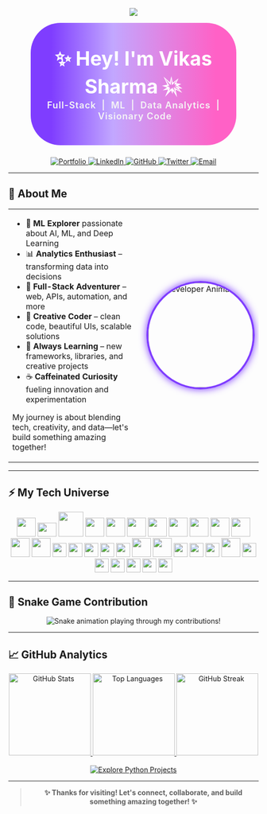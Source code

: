 <!-- Gradient Banner | Vikas Sharma -->
<p align="center">
  <img src="https://img.shields.io/badge/-Vikas%20Sharma-7f3dff?style=for-the-badge&logo=github&labelColor=181717&logoColor=white&colorA=7f3dff&colorB=ff61c6">
</p>

<!-- Capsule Header: Vibrant gradient, center align, big icons, more padding -->
<div align="center">
  <div style="background: linear-gradient(90deg, #7f3dff 10%, #c2a7ff 40%, #ff61c6 90%); border-radius: 60px; padding: 48px 0; margin-bottom: 24px; width: 82%; min-width: 340px;">
    <span style="font-size: 2.8em; font-weight: bold; color: #fff;">
      ✨ Hey! I'm Vikas Sharma <span style="font-size: 1.2em;">💥</span>
    </span>
    <br/>
    <span style="font-size: 1.3em; color: #f5f5f5; font-weight: 600; letter-spacing: 1px;">
      Full-Stack&nbsp; | &nbsp;ML&nbsp; | &nbsp;Data Analytics&nbsp; | &nbsp;Visionary Code
    </span>
  </div>
</div>

<!-- Social & Portfolio Links -->
<div align="center">
  <a href="https://vikas-portfolio-chi.vercel.app/">
    <img src="https://img.shields.io/badge/▲_PORTFOLIO-7f3dff?style=for-the-badge&logo=vercel&logoColor=white" alt="Portfolio">
  </a>
  <a href="https://www.linkedin.com/in/vikas-sharma-493115361/">
    <img src="https://img.shields.io/badge/🔗_LINKEDIN-0A66C2?style=for-the-badge&logo=linkedin&logoColor=white" alt="LinkedIn">
  </a>
  <a href="https://github.com/Its-Vikas-xd">
    <img src="https://img.shields.io/badge/🖥️_GITHUB-24292F?style=for-the-badge&logo=github&logoColor=white" alt="GitHub">
  </a>
  <a href="https://x.com/ItsVikasXd">
    <img src="https://img.shields.io/badge/✖️_TWITTER-7f3dff?style=for-the-badge&logo=x&logoColor=white" alt="Twitter">
  </a>
  <a href="mailto:itsvikassharma007@gmail.com">
    <img src="https://img.shields.io/badge/🧾_EMAIL-D14836?style=for-the-badge&logo=gmail&logoColor=white" alt="Email">
  </a>
</div>

---

## 🚀 About Me

<table>
  <tr>
    <td width="60%">
      <ul>
        <li>🤖 <b>ML Explorer</b> passionate about AI, ML, and Deep Learning</li>
        <li>📊 <b>Analytics Enthusiast</b> – transforming data into decisions</li>
        <li>🦾 <b>Full-Stack Adventurer</b> – web, APIs, automation, and more</li>
        <li>🎨 <b>Creative Coder</b> – clean code, beautiful UIs, scalable solutions</li>
        <li>🌈 <b>Always Learning</b> – new frameworks, libraries, and creative projects</li>
        <li>☕ <b>Caffeinated Curiosity</b> fueling innovation and experimentation</li>
      </ul>
      <p>
        My journey is about blending tech, creativity, and data—let's build something amazing together!
      </p>
    </td>
    <td align="center">
      <img src="https://media.giphy.com/media/QssGEmpkyEOhBCb7e1/giphy.gif" alt="Developer Animation" width="210" style="border-radius: 50%; border: 4px solid #7f3dff; box-shadow:0 0 15px #7f3dff;" />
    </td>
  </tr>
</table>

---

## ⚡ My Tech Universe

<div align="center" style="margin-bottom: 8px;">
  <!-- All skills together, animated effect via shields.io and devicon -->
  <img src="https://cdn.jsdelivr.net/gh/devicons/devicon/icons/python/python-original.svg" width="38" />
    <img src="https://upload.wikimedia.org/wikipedia/commons/thumb/0/05/Scikit_learn_logo_small.svg/2560px-Scikit_learn_logo_small.svg.png" width="38" height="28" />
  <img src="https://cdn.jsdelivr.net/gh/devicons/devicon/icons/pandas/pandas-original.svg" width="50" />
  <img src="https://cdn.jsdelivr.net/gh/devicons/devicon/icons/numpy/numpy-original.svg" width="38" />
  <img src="https://cdn.jsdelivr.net/gh/devicons/devicon/icons/tensorflow/tensorflow-original.svg" width="38" />
  <img src="https://cdn.jsdelivr.net/gh/devicons/devicon/icons/flask/flask-original.svg" width="38" />
  <img src="https://cdn.jsdelivr.net/gh/devicons/devicon/icons/fastapi/fastapi-original.svg" width="38" />
  <img src="https://cdn.jsdelivr.net/gh/devicons/devicon/icons/opencv/opencv-original.svg" width="38" />
  <img src="https://cdn.jsdelivr.net/gh/devicons/devicon/icons/mysql/mysql-original.svg" width="38" />
  <img src="https://cdn.jsdelivr.net/gh/devicons/devicon/icons/javascript/javascript-original.svg" width="38" />
  <img src="https://cdn.jsdelivr.net/gh/devicons/devicon/icons/html5/html5-original.svg" width="38" />
  <img src="https://cdn.jsdelivr.net/gh/devicons/devicon/icons/css3/css3-original.svg" width="38" />
  <img src="https://cdn.jsdelivr.net/gh/devicons/devicon/icons/c/c-original.svg" width="38" />
  <img src="https://upload.wikimedia.org/wikipedia/commons/thumb/0/01/Created_with_Matplotlib-logo.svg/2048px-Created_with_Matplotlib-logo.svg.png" height="28" />
  <img src="https://encrypted-tbn0.gstatic.com/images?q=tbn:ANd9GcRw1-oC4gtSXSqISRSwdiEOaKYcSRmP5L0j2Q&s" height="28" />
  <img src="https://upload.wikimedia.org/wikipedia/commons/thumb/c/cf/New_Power_BI_Logo.svg/1200px-New_Power_BI_Logo.svg.png" height="28" />
  <img src="https://upload.wikimedia.org/wikipedia/commons/thumb/3/34/Microsoft_Office_Excel_%282019%E2%80%93present%29.svg/800px-Microsoft_Office_Excel_%282019%E2%80%93present%29.svg.png" height="28" />
  <img src="https://upload.wikimedia.org/wikipedia/commons/thumb/3/38/Jupyter_logo.svg/1200px-Jupyter_logo.svg.png" height="28" />
  <img src="https://cdn.jsdelivr.net/gh/devicons/devicon/icons/vscode/vscode-original.svg" width="38" />
  <img src="https://cdn.jsdelivr.net/gh/devicons/devicon/icons/pycharm/pycharm-original.svg" width="38" />
  <img src="https://img.shields.io/badge/Google%20Colab-F9AB00?style=for-the-badge&logo=googlecolab&logoColor=white" height="28" />
  <img src="https://img.shields.io/badge/Streamlit-FF4B4B?style=for-the-badge&logo=streamlit&logoColor=white" height="28" />
  <img src="https://img.shields.io/badge/SQL-4479A1?style=for-the-badge&logo=postgresql&logoColor=white" height="28" />
  <img src="https://cdn.jsdelivr.net/gh/devicons/devicon/icons/azure/azure-original.svg" width="38" />
  <img src="https://img.shields.io/badge/LibreOffice-18A303?style=for-the-badge&logo=libreoffice&logoColor=white" height="28" />
  <img src="https://img.shields.io/badge/Microsoft%20Office-D83B01?style=for-the-badge&logo=microsoft-office&logoColor=white" height="28" />
  <img src="https://img.shields.io/badge/Google%20Workspace-4285F4?style=for-the-badge&logo=googleworkspace&logoColor=white" height="28" />
  <img src="https://img.shields.io/badge/GitHub%20Analytics-24292F?style=for-the-badge&logo=github&logoColor=white" height="28" />
  <img src="https://img.shields.io/badge/Google%20Analytics-7f3dff?style=for-the-badge&logo=googleanalytics&logoColor=white" height="28" />
  <img src="https://img.shields.io/badge/KAOR-ff61c6?style=for-the-badge&logo=kaggle&logoColor=white" height="28" />
</div>

---

## 🐍 Snake Game Contribution

<p align="center">
  <img src="https://github.com/Its-Vikas-xd/Its-Vikas-xd/raw/output/github-contribution-grid-snake.svg" alt="Snake animation playing through my contributions!" style="max-width: 100%;">
</p>

---

## 📈 GitHub Analytics

<div align="center">
  <a href="https://github.com/Its-Vikas-xd">
    <img height="165" src="https://github-readme-stats.vercel.app/api?username=Its-Vikas-xd&show_icons=true&theme=radical&count_private=true&bg_color=181717&title_color=7f3dff&icon_color=ff61c6&border_color=7f3dff" alt="GitHub Stats" />
  </a>
  <a href="https://github.com/Its-Vikas-xd">
    <img height="165" src="https://github-readme-stats.vercel.app/api/top-langs/?username=Its-Vikas-xd&layout=compact&theme=radical&langs_count=8&bg_color=181717&title_color=7f3dff&border_color=7f3dff" alt="Top Languages" />
  </a>
  <a href="https://github.com/Its-Vikas-xd">
    <img height="165" src="https://streak-stats.demolab.com?user=Its-Vikas-xd&theme=radical&background=181717&stroke=ff61c6&ring=7f3dff&fire=FFD700&currStreakLabel=FFD700" alt="GitHub Streak" />
  </a>
</div>
<br>
<div align="center">
  <a href="https://github.com/Its-Vikas-xd?tab=repositories&q=&type=&language=python&sort=">
    <img src="https://img.shields.io/badge/🚀_Explore_Python_Projects-7f3dff?style=for-the-badge&logo=python&logoColor=white" alt="Explore Python Projects" />
  </a>
</div>

---

> <div align="center"><b>✨ Thanks for visiting! Let's connect, collaborate, and build something amazing together! ✨</b></div>

